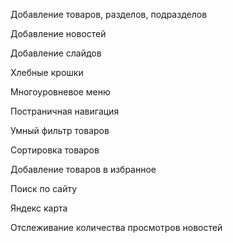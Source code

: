 Добавление товаров, разделов, подразделов

Добавление новостей

Добавление слайдов

Хлебные крошки

Многоуровневое меню

Постраничная навигация

Умный фильтр товаров

Сортировка товаров

Добавление товаров в избранное 

Поиск по сайту

Яндекс карта

Отслеживание количества просмотров новостей
